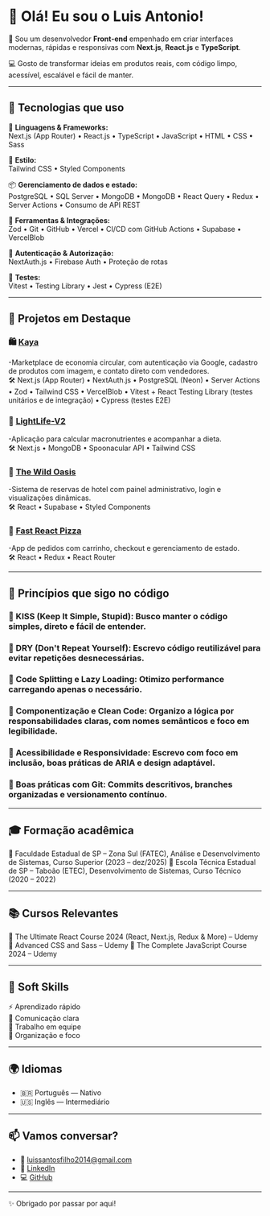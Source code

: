 # 👋 Olá! Eu sou o Luis Antonio!

🎯 Sou um desenvolvedor **Front-end** empenhado em criar interfaces modernas, rápidas e responsivas com **Next.js**, **React.js** e **TypeScript**.

💻 Gosto de transformar ideias em produtos reais, com código limpo, acessível, escalável e fácil de manter.

---

## 🚀 Tecnologias que uso

🧠 **Linguagens & Frameworks:**  
Next.js (App Router) • React.js • TypeScript • JavaScript • HTML • CSS • Sass

🎨 **Estilo:**  
Tailwind CSS • Styled Components

📦 **Gerenciamento de dados e estado:**  
PostgreSQL • SQL Server • MongoDB • MongoDB • React Query • Redux • Server Actions • Consumo de API REST

🧰 **Ferramentas & Integrações:**  
Zod • Git • GitHub • Vercel • CI/CD com GitHub Actions • Supabase • VercelBlob

🔐 **Autenticação & Autorização:**  
NextAuth.js • Firebase Auth • Proteção de rotas

🧪 **Testes:**  
Vitest • Testing Library • Jest • Cypress (E2E)

---

## 🧩 Projetos em Destaque

### 🛍️ [Kaya](https://github.com/luisantoniofilho/kaya)
-Marketplace de economia circular, com autenticação via Google, cadastro de produtos com imagem, e contato direto com vendedores.  
🛠️ Next.js (App Router) • NextAuth.js • PostgreSQL (Neon) • Server Actions • Zod • Tailwind CSS • VercelBlob • Vitest + React Testing Library (testes unitários e de integração) • Cypress (testes E2E)

### 🥦 [LightLife-V2](https://github.com/luisantoniofilho/lightlife-v2)
-Aplicação para calcular macronutrientes e acompanhar a dieta.  
🛠️ Next.js • MongoDB • Spoonacular API • Tailwind CSS

### 🏨 [The Wild Oasis](https://github.com/luisantoniofilho/the-wild-oasis)
-Sistema de reservas de hotel com painel administrativo, login e visualizações dinâmicas.  
🛠️ React • Supabase • Styled Components

### 🍕 [Fast React Pizza](https://github.com/luisantoniofilho/fast-react-pizza)
-App de pedidos com carrinho, checkout e gerenciamento de estado.  
🛠️ React • Redux • React Router

---

## 🧠 Princípios que sigo no código

### 📌 KISS (Keep It Simple, Stupid): Busco manter o código simples, direto e fácil de entender.
### 📌 DRY (Don't Repeat Yourself): Escrevo código reutilizável para evitar repetições desnecessárias.
### 📌 Code Splitting e Lazy Loading: Otimizo performance carregando apenas o necessário.
### 📌 Componentização e Clean Code: Organizo a lógica por responsabilidades claras, com nomes semânticos e foco em legibilidade.
### 📌 Acessibilidade e Responsividade: Escrevo com foco em inclusão, boas práticas de ARIA e design adaptável.
### 📌 Boas práticas com Git: Commits descritivos, branches organizadas e versionamento contínuo.

---

## 🎓 Formação acadêmica

📘 Faculdade Estadual de SP – Zona Sul (FATEC), Análise e Desenvolvimento de Sistemas, Curso Superior (2023 – dez/2025)
📗 Escola Técnica Estadual de SP – Taboão (ETEC), Desenvolvimento de Sistemas, Curso Técnico (2020 – 2022)

---

## 📚 Cursos Relevantes

📙 The Ultimate React Course 2024 (React, Next.js, Redux & More) – Udemy
📓 Advanced CSS and Sass – Udemy
📘 The Complete JavaScript Course 2024 – Udemy

---

## 🧠 Soft Skills

⚡ Aprendizado rápido  
💬 Comunicação clara  
🤝 Trabalho em equipe  
🧩 Organização e foco

---

## 🌍 Idiomas

- 🇧🇷 Português — Nativo  
- 🇺🇸 Inglês — Intermediário

---

## 📫 Vamos conversar?

- 📧 [luissantosfilho2014@gmail.com](mailto:luissantosfilho2014@gmail.com)  
- 💼 [LinkedIn](https://www.linkedin.com/in/luis-antonio-497180299/)  
- 💻 [GitHub](https://github.com/luisantoniofilho)

---

✨ Obrigado por passar por aqui!
